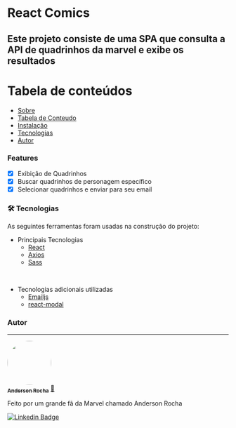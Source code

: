 # React Comics

## Este projeto consiste de uma SPA que consulta a API de quadrinhos da marvel e exibe os resultados

Tabela de conteúdos
=================
<!--ts-->
   * [Sobre](#Sobre)
   * [Tabela de Conteudo](#tabela-de-conteudo)
   * [Instalação](#instalacao)
   * [Tecnologias](#tecnologias)
   * [Autor](#autor)
<!--te-->

### Features

- [x] Exibição de Quadrinhos
- [x] Buscar quadrinhos de personagem específico
- [x] Selecionar quadrinhos e enviar para seu email

### 🛠 Tecnologias

As seguintes ferramentas foram usadas na construção do projeto:

- Principais Tecnologias
    - [React](https://pt-br.reactjs.org/)
    - [Axios](https://github.com/axios/axios)
    - [Sass](https://github.com/axios/axios)

<br/>

- Tecnologias adicionais utilizadas
    - [Emailjs](https://github.com/axios/axios)
    - [react-modal](https://github.com/axios/axios)


### Autor
---

<a href="https://github.com/Andersonrrocha">
 <img style="border-radius: 50%;" src="https://scontent.fpoa1-1.fna.fbcdn.net/v/t1.0-9/120135497_3284127605028580_4563795741532333965_o.jpg?_nc_cat=110&ccb=2&_nc_sid=09cbfe&_nc_ohc=d5zovM4_3eIAX8eV6y1&_nc_ht=scontent.fpoa1-1.fna&oh=0c7e83f7d02c6e2cd72b00c8ade72d09&oe=6044E532" width="100px;" alt=""/>
 <br />
 <sub><b>Anderson Rocha</b></sub></a> <a href="https://github.com/Andersonrrocha" title="Github">🚀</a>


Feito por um grande fã da Marvel chamado Anderson Rocha

[![Linkedin Badge](https://img.shields.io/badge/-Anderson-blue?style=flat-square&logo=Linkedin&logoColor=white&link=https://www.linkedin.com/in/anderson-rocha-852724127/)](https://www.linkedin.com/in/anderson-rocha-852724127/) 

